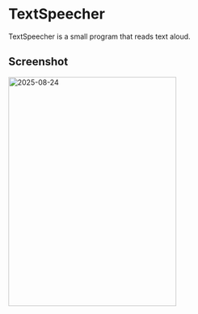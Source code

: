 # TextSpeecher
TextSpeecher is a small program that reads text aloud.
## Screenshot
<img width="332" height="454" alt="2025-08-24" src="https://github.com/user-attachments/assets/d4fbe292-737c-4652-a1f9-46e397e0cded" />
